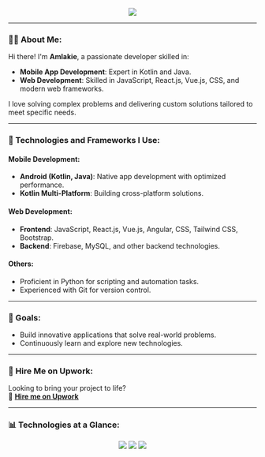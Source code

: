 <link rel="stylesheet" href="https://cdnjs.cloudflare.com/ajax/libs/font-awesome/5.15.1/css/all.min.css" integrity="sha512-mBZTDmW/0LWfMCC6n2Cdqg3hTgRUW1XyHEeDLAMgBc9zIzUtoMyDbVZ4RJe5h6QQuBbgHfhrv8tK/RzwJMgd+RQ==" crossorigin="anonymous" />

<p align="center">
  <a href="https://github.com/DenverCoder1/readme-typing-svg"><img src="https://readme-typing-svg.herokuapp.com?lines=👋+Hello+there!;I'm+Full-Stack+Web+and+Mobile+App+Developer;&center=true&width=500&height=50"></a>
</p>

---

### 👨‍💻 About Me:
Hi there! I'm **Amlakie**, a passionate developer skilled in:
- **Mobile App Development**: Expert in Kotlin and Java.
- **Web Development**: Skilled in JavaScript, React.js, Vue.js, CSS, and modern web frameworks.

I love solving complex problems and delivering custom solutions tailored to meet specific needs.

---

### 🚀 Technologies and Frameworks I Use:
#### **Mobile Development:**
- **Android (Kotlin, Java)**: Native app development with optimized performance.
- **Kotlin Multi-Platform**: Building cross-platform solutions.

#### **Web Development:**
- **Frontend**: JavaScript, React.js, Vue.js, Angular, CSS, Tailwind CSS, Bootstrap.
- **Backend**: Firebase, MySQL, and other backend technologies.

#### **Others:**
- Proficient in Python for scripting and automation tasks.
- Experienced with Git for version control.

---

### 🎯 Goals:
- Build innovative applications that solve real-world problems.
- Continuously learn and explore new technologies.

---

### 🌟 Hire Me on Upwork:
Looking to bring your project to life?  
📌 **[Hire me on Upwork](https://www.upwork.com/freelancers/~01c6cc31fafe0b9c97)**

---

### 📊 Technologies at a Glance:
<p align="center">
  <img src="https://skillicons.dev/icons?i=kotlin,java" />
  <img src="https://skillicons.dev/icons?i=js,react,vue,angular,css,tailwind,bootstrap" />
  <img src="https://skillicons.dev/icons?i=html,firebase,mysql,py" />
</p>
